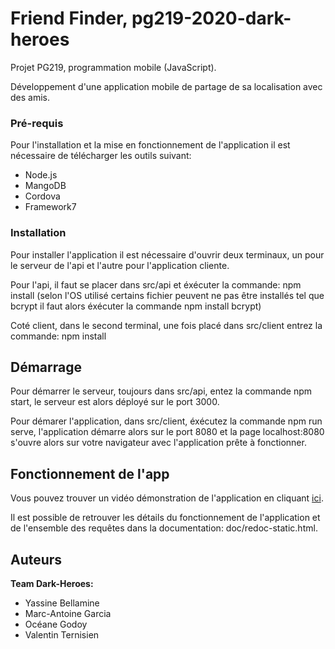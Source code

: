 # Friend Finder, pg219-2020-dark-heroes

Projet PG219, programmation mobile (JavaScript).

Développement d'une application mobile de partage de sa localisation avec des amis.


### Pré-requis

Pour l'installation et la mise en fonctionnement de l'application il est nécessaire de télécharger les outils suivant:

- Node.js
- MangoDB
- Cordova
- Framework7

### Installation

Pour installer l'application il est nécessaire d'ouvrir deux terminaux, un pour le serveur de l'api et l'autre pour l'application cliente.

Pour l'api, il faut se placer dans src/api et éxécuter la commande: npm install (selon l'OS utilisé certains fichier peuvent ne pas être installés tel que bcrypt il faut alors éxécuter la commande npm install bcrypt)

Coté client, dans le second terminal, une fois placé dans src/client entrez la commande: npm install

## Démarrage

Pour démarrer le serveur, toujours dans src/api, entez la commande npm start, le serveur est alors déployé sur le port 3000.

Pour démarer l'application, dans src/client, éxécutez la commande npm run serve, l'application démarre alors sur le port 8080 et la page localhost:8080 s'ouvre alors sur votre navigateur avec l'application prête à fonctionner.

## Fonctionnement de l'app

Vous pouvez trouver un vidéo démonstration de l'application en cliquant [ici](https://www.youtube.com/watch?v=h624ghRCrwU&t=3s).

Il est possible de retrouver les détails du fonctionnement de l'application et de l'ensemble des requêtes dans la documentation: doc/redoc-static.html.

## Auteurs

**Team Dark-Heroes:**

- Yassine Bellamine
- Marc-Antoine Garcia
- Océane Godoy
- Valentin Ternisien
